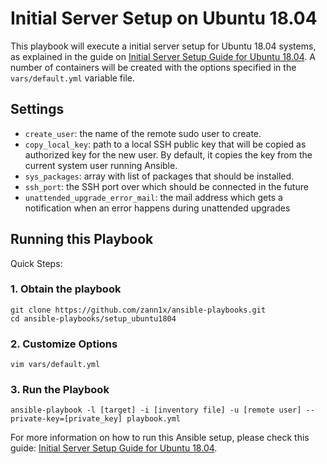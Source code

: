 # Initial Server Setup on Ubuntu 18.04

This playbook will execute a initial server setup for Ubuntu 18.04 systems, as explained in the guide on
[Initial Server Setup Guide for Ubuntu 18.04](https://www.digitalocean.com/community/tutorials/how-to-use-ansible-to-automate-initial-server-setup-on-ubuntu-18-04).
A number of containers will be created with the options specified in the `vars/default.yml` variable file.

## Settings

- `create_user`: the name of the remote sudo user to create.
- `copy_local_key`: path to a local SSH public key that will be copied as authorized key for the new user. By default, it copies the key from the current system user running Ansible.
- `sys_packages`: array with list of packages that should be installed.
- `ssh_port`: the SSH port over which should be connected in the future
- `unattended_upgrade_error_mail`: the mail address which gets a notification when an error happens during unattended upgrades


## Running this Playbook

Quick Steps:

### 1. Obtain the playbook
```shell
git clone https://github.com/zann1x/ansible-playbooks.git
cd ansible-playbooks/setup_ubuntu1804
```

### 2. Customize Options

```shell
vim vars/default.yml
```

### 3. Run the Playbook

```command
ansible-playbook -l [target] -i [inventory file] -u [remote user] --private-key=[private_key] playbook.yml
```

For more information on how to run this Ansible setup, please check this guide: [Initial Server Setup Guide for Ubuntu 18.04](https://www.digitalocean.com/community/tutorials/how-to-use-ansible-to-automate-initial-server-setup-on-ubuntu-18-04).